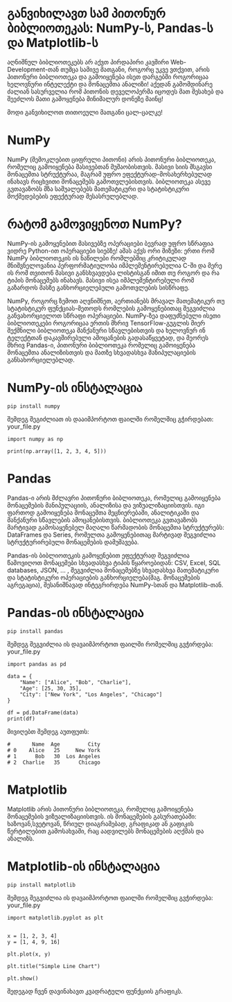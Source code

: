 # **განვიხილავთ სამ პითონურ ბიბლიოთეკას: NumPy-ს, Pandas-ს და Matplotlib-ს**
აღნიშნულ ბიბლიოთეკებს არ აქვთ პირდაპირი კავშირი Web-Development-თან თუმცა სამივე მათგანი, როგორც უკვე ვთქვით, არის პითონური ბიბლიოთეკა და გამოიყენება ისეთ დარგებში როგორიცაა ხელოვნური ინტელექტი და მონაცემთა ანალიზი! აქედან გამომდინარე ძალიან სასურველია რომ პითონის დეველოპერმა იცოდეს მათ შესახებ და შეეძლოს მათი გამოყენება მინიმალურ დონეზე მაინც!

მოდი განვიხილოთ თითოეული მათგანი ცალ-ცალკე!

# **NumPy**
NumPy (შემოკლებით ციფრული პითონი) არის პითონური ბიბლიოთეკა, რომელიც გამოიყენება მასივებთან მუშაობისთვის. მასივი სიის მსგავსი მონაცემთა სტრუქტურაა, მაგრამ უფრო ეფექტურად-მოსახერხებულად ინახავს რიცხვითი მონაცემებს გამოთვლებისთვის. ბიბლიოთეკა ასევე გვთავაზობს მზა საშუალებებს მათემატიკური და სტატისტიკური მოქმედებების ეფექტურად შესასრულებლად.

# **რატომ გამოვიყენოთ NumPy?**
NumPy-ის გამოყენებით მასივებზე ოპერაციები ბევრად უფრო სწრაფია ვიდრე Python-ით ოპერაციები სიებზე! ამას აქვს ორი მიზეზი: ერთი რომ NumPy ბიბლიოთეკის ის ნაწილები რომლებშიც კრიტიკულად მნიშვნელოვანია პერფორმატიულობა იმპლემენტირებულია C-ში და მერე ის რომ თვითონ მასივი განსხვავდება ლისტისგან იმით თუ როგორ და რა ტიპის მონაცემებს ინახავს. მასივი ისეა იმპლემენტირებული რომ გაზარდოს მასზე განხორციელებული გამოთვლების სისწრაფე.

NumPy, როგორც ზემოთ აღვნიშნეთ, აერთიანებს მრავალ მათემატიკურ თუ სტატისტიკურ ფუნქციას-მეთოდს რომლების გამოყენებითაც შეგვიძლია განვახორციელოთ სწრაფი ოპერაციები. NumPy-ზეა დაფუძნებული ისეთი ბიბლიოთეკები როგორიცაა ერთის მხრივ TensorFlow-გუგლის მიერ შექმნილი ბიბლიოთეკა მანქანური სწავლებისთვის და ხელოვნურ ინ ტელექტთან დაკავშირებული ამოცანების გადასაწყვეტად, და მეორეს მხრივ Pandas-ი, პითონური ბიბლიოთეკა რომელიც გამოიყენება მონაცემთა ანალიზისთვის და მათზე სხვადასხვა მანიპულაციების განსახორციელებლად. 

# **NumPy-ის ინსტალაცია**
```
pip install numpy
```
შემდეგ შეგიძლიათ ის დააიმპორტოთ ფაილში რომელშიც გჭირდებათ:
your_file.py
```
import numpy as np

print(np.array([1, 2, 3, 4, 5]))
```

# **Pandas**
Pandas-ი არის მძლავრი პითონური ბიბლიოთეკა, რომელიც გამოიყენება მონაცემების მანიპულაციის, ანალიზისა და ვიზუალიზაციისთვის. იგი ფართოდ გამოიყენება მონაცემთა მეცნიერებაში, ანალიტიკაში და მანქანური სწავლების ამოცანებისთვის. ბიბლიოთეკა გვთავაზობს მარტივად გამოსაყენებელ მაღალი წარმადობის მონაცემთა სტრუქტურებს: DataFrames და Series, რომელთა გამოყენებითაც მარტივად შეგვიძლია სტრუქტურირებული მონაცემების დამუშავება.

Pandas-ის ბიბლიოთეკის გამოყენებით ეფექტურად შეგვიძლია წამოვიღოთ მონაცემები სხვადასხვა ტიპის წყაროებიდან: CSV, Excel, SQL databases, JSON, ...  ,
შეგვიძლია მონაცემებზე სხვადასხვა მათემატიკური და სტატისტიკური ოპერაციების განხორციელება(მაგ. მონაცემების აგრეგაცია),
შესანიშნავად ინტეგრირდება NumPy-სთან და Matplotlib-თან.

# **Pandas-ის ინსტალაცია**
```
pip install pandas
```

შემდეგ შეგვიძლია ის დავაიმპორტოთ ფაილში რომელშიც გვჭირდება:
your_file.py
```
import pandas as pd

data = {
    "Name": ["Alice", "Bob", "Charlie"],
    "Age": [25, 30, 35],
    "City": ["New York", "Los Angeles", "Chicago"]
}

df = pd.DataFrame(data)
print(df)
```
მივიღებთ შემდეგ აუთფუთს:
```
#       Name  Age         City
# 0    Alice   25     New York
# 1      Bob   30  Los Angeles
# 2  Charlie   35      Chicago
```

# **Matplotlib**

Matplotlib არის პითონური ბიბლიოთეკა, რომელიც გამოიყენება მონაცემების ვიზუალიზაციისთვის. ის მონაცემების გასურათებაში: ხაზოვან,სვეტოვან, წრიულ დიაგრამებად, გრაფიკად ან გაფიკის წერტილებით გამოსახვაში, რაც აადვილებს მონაცემების აღქმას და ანალიზს.

# **Matplotlib-ის ინსტალაცია**
```
pip install matplotlib
```
შემდეგ შეგვიძლია ის დავაიმპორტოთ ფაილში რომელშიც გვჭირდება:
your_file.py
```
import matplotlib.pyplot as plt


x = [1, 2, 3, 4]
y = [1, 4, 9, 16]

plt.plot(x, y)

plt.title("Simple Line Chart")

plt.show()
```
შედეგად ჩვენ დავინახავთ კვადრატული ფუნქციის გრაფიკს.




